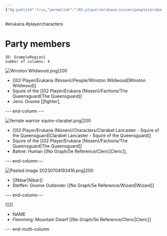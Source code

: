 ```yaml
---
{"dg-publish":true,"permalink":"/02-player/erukana-nissen/people/erukana-party-characters/"}
---
```


#erukana #playercharacters 

# Party members

```start-multi-column  
ID: ExampleRegion1  
number of columns: 4  

```


![Winston Wildwood.png|200](/img/user/10%20Attachments/Winston%20Wildwood.png)
- [[02 Player/Erukana (Nissen)/People/Winston Wildwood\|Winston Wildwood]]
- Squire  of the [[02 Player/Erukana (Nissen)/Factions/The Queensguard\|The Queensguard]]  
- Jens: Gnome [[fighter], 





--- end-column ---


![female warrior squire-clarabel.png|200](/img/user/10%20Attachments/female%20warrior%20squire-clarabel.png)
- [[02 Player/Erukana (Nissen)/Characters/Clarabel Lancaster - Squire of the Queensguard\|Clarabel Lancaster - Squire of the Queensguard]] 
- Squire of the [[02 Player/Erukana (Nissen)/Factions/The Queensguard\|The Queensguard]] 
- Bahne: Human [[No Graph/5e Reference/Cleric\|Cleric]], 

--- end-column---

![Pasted image 20230704193416.png|200](/img/user/10%20Attachments/Pasted%20image%2020230704193416.png)
- [[Nibar\|Nibar]]
- Steffen: Gnome Outlander [[No Graph/5e Reference/Wizard\|Wizard]]  

--- end-column---

![[]]

- NAME
- Flemming: Mountain Dwarf [[No Graph/5e Reference/Cleric\|Cleric]] 

--- end-multi-column

